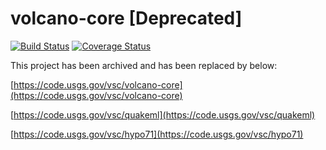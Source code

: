  volcano-core [Deprecated]
==============

[![Build Status](https://travis-ci.org/usgs/volcano-core.png)](https://travis-ci.org/usgs/volcano-core)
[![Coverage Status](https://coveralls.io/repos/usgs/volcano-core/badge.svg?branch=master&service=github)](https://coveralls.io/github/usgs/volcano-core?branch=master)


This project has been archived and has been replaced by below:

 [https://code.usgs.gov/vsc/volcano-core](https://code.usgs.gov/vsc/volcano-core)
 
 [https://code.usgs.gov/vsc/quakeml](https://code.usgs.gov/vsc/quakeml)
 
 [https://code.usgs.gov/vsc/hypo71](https://code.usgs.gov/vsc/hypo71)
